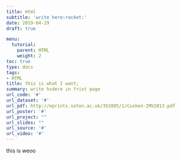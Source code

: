 ```yaml
---
title: Html
subtitle: 'write here:rocket:' 
date: 2019-04-29
draft: true

menu:
  tutorial:
    parent: HTML
    weight: 2
toc: true
type: docs
tags:
- HTML
title: this is what I want;
summary: write hsdere in frist page
url_code: '#'
url_dataset: '#'
url_pdf: http://eprints.soton.ac.uk/352095/1/Cushen-IMV2013.pdf
url_poster: '#'
url_project: ""
url_slides: ""
url_source: '#'
url_video: '#'
---
```


  
  this is weoo